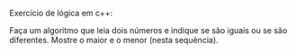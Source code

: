 Exercício de lógica em c++:

Faça um algoritmo que leia dois números e indique se são iguais ou se são diferentes.
Mostre o maior e o menor (nesta sequência).